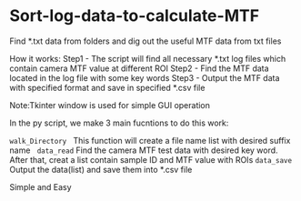 # Sort-log-data-to-calculate-MTF
Find *.txt data from folders and dig out the useful MTF data from txt files

How it works:
    Step1 - The script will find all necessary *.txt log files which contain camera MTF value at different ROI
    Step2 - Find the MTF data located in the log file with some key words
    Step3 - Output the MTF data with specified format and save in specified *.csv file

Note:Tkinter window is used for simple GUI operation

In the py script, we make 3 main fucntions to do this work:

   <code>walk_Directory</code>
   This function will create a file name list with desired suffix name
   <code>data_read</code>
   Find the camera MTF test data with desired key word. After that, creat a list contain sample ID and MTF value with ROIs
   <code>data_save</code>
   Output the data(list) and save them into *.csv file

Simple and Easy

